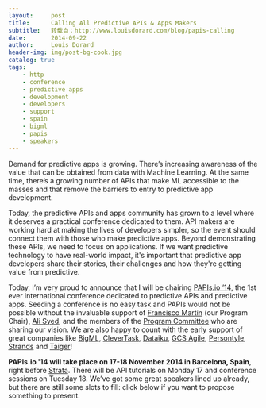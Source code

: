 ```yaml
---
layout:     post
title:      Calling All Predictive APIs & Apps Makers
subtitle:   转载自：http://www.louisdorard.com/blog/papis-calling
date:       2014-09-22
author:     Louis Dorard
header-img: img/post-bg-cook.jpg
catalog: true
tags:
    - http
    - conference
    - predictive apps
    - development
    - developers
    - support
    - spain
    - bigml
    - papis
    - speakers
---
```


Demand for predictive apps is growing. There’s increasing awareness of the value that can be obtained from data with Machine Learning. At the same time, there’s a growing number of APIs that make ML accessible to the masses and that remove the barriers to entry to predictive app development.

Today, the predictive APIs and apps community has grown to a level where it deserves a practical conference dedicated to them. API makers are working hard at making the lives of developers simpler, so the event should connect them with those who make predictive apps. Beyond demonstrating these APIs, we need to focus on applications. If we want predictive technology to have real-world impact, it's important that predictive app developers share their stories, their challenges and how they're getting value from predictive.

Today, I’m very proud to announce that I will be chairing [PAPIs.io ’14](http://www.papis.io/), the 1st ever international conference dedicated to predictive APIs and predictive apps. Seeding a conference is no easy task and PAPIs would not be possible without the invaluable support of [Francisco Martin](https://www.linkedin.com/in/cisko) (our Program Chair), [Ali Syed](https://www.linkedin.com/in/aaalee), and the members of the [Program Committee](http://www.papis.io/#committee) who are sharing our vision. We are also happy to count with the early support of great companies like [BigML](http://www.bigml.com/.), [CleverTask](http://www.clevertask.com/.), [Dataiku](http://www.dataiku.com/), [GCS Agile](http://www.gcsgroup.com.au/), [Persontyle](http://persontyle.com/), [Strands](http://strands.com/) and [Taiger](http://www.taiger.com/)!

**PAPIs.io '14 will take place on 17-18 November 2014 in Barcelona, Spain**, right before [Strata](http://strataconf.com/strataeu2014). There will be API tutorials on Monday 17 and conference sessions on Tuesday 18. We’ve got some great speakers lined up already, but there are still some slots to fill: click below if you want to propose something to present.
